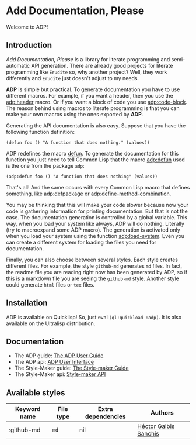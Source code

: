 <h1 id="header:ADP:HEADERTAG24">Add Documentation, Please</h1>

Welcome to ADP\!

<h2 id="header:ADP:HEADERTAG25">Introduction</h2>

<em>Add Documentation\, Please</em> is a library for literate programming and semi\-automatic API generation\. There are already good projects for literate programming like ``` Erudite ``` so\, why another project\? Well\, they work differently and ``` Erudite ``` just doesn\'t adjust to my needs\.

<strong>ADP</strong> is simple but practical\. To generate documentation you have to use different macros\. For example\, if you want a header\, then you use the <a href="/docs/user-api.md#function:ADP:HEADER">adp:header</a> macro\. Or if you want a block of code you use <a href="/docs/user-api.md#function:ADP:CODE-BLOCK">adp:code-block</a>\. The reason behind using macros to literate programming is that you can make your own macros using the ones exported by <strong>ADP</strong>\.

Generating the API documentation is also easy\. Suppose that you have the following function definition\:

`````Lisp
(defun foo () "A function that does nothing." (values))
`````

ADP redefines the macro [defun](http://www.lispworks.com/reference/HyperSpec/Body/m_defun.htm)\. To generate the documentation for this function you just need to tell Common Lisp that the macro <a href="/docs/user-api.md#function:ADP:DEFUN">adp:defun</a> used is the one from the package ``` adp ```\:

`````Lisp
(adp:defun foo () "A function that does nothing" (values))
`````

That\'s all\! And the same occurs with every Common Lisp macro that defines something\, like <a href="/docs/user-api.md#function:ADP:DEFPACKAGE">adp:defpackage</a> or <a href="/docs/user-api.md#function:ADP:DEFINE-METHOD-COMBINATION">adp:define-method-combination</a>\.

You may be thinking that this will make your code slower because now your code is gathering information for printing documentation\. But that is not the case\. The documentation generation is controlled by a global variable\. This way\, when you load your system like always\, ADP will do nothing\. Literally \(try to macroexpand some ADP macro\)\. The generation is activated only when you load your system using the function <a href="/docs/user-api.md#function:ADP:LOAD-SYSTEM">adp:load-system</a>\. Even you can create a different system for loading the files you need for documentation\.

Finally\, you can also choose between several styles\. Each style creates different files\. For example\, the style ``` github-md ``` generates ``` md ``` files\. In fact\, the readme file you are reading right now has been generated by ADP\, so if this is a markdown file you are seeing the ``` github-md ``` style\. Another style could generate ``` html ``` files or ``` tex ``` files\.

<h2 id="header:ADP:HEADERTAG26">Installation</h2>

ADP is available on Quicklisp\! So\, just eval ``` (ql:quickload :adp) ```\. It is also available on the Ultralisp distribution\.

<h2 id="header:ADP:HEADERTAG27">Documentation</h2>

* The ADP guide\: <a href="/docs/user-guide.md#header:ADP:USER-GUIDE-HEADER">The ADP User Guide</a>
* The ADP api\: <a href="/docs/user-api.md#header:ADP:USER-API-HEADER">ADP User Interface</a>
* The Style\-Maker guide\: <a href="/docs/style-maker-guide.md#header:ADP:STYLE-MAKER-GUIDE-HEADER">The Style-maker Guide</a>
* The Style\-Maker api\: <a href="/docs/style-maker-api.md#header:ADP-STYLE-MAKER:STYLE-MAKER-API-HEADER">Style-maker API</a>

<h2 id="header:ADP:HEADERTAG28">Available styles</h2>

| Keyword name | File type | Extra dependencies | Authors |
| --- | --- | --- | --- |
| \:github\-md | ``` md ``` | nil | [Héctor Galbis Sanchis](https://github.com/Hectarea1996) |


